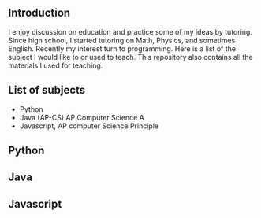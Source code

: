 ## Introduction

I enjoy discussion on education and practice some of my ideas by tutoring. Since high school, I started tutoring on Math, Physics, and sometimes English. Recently my interest turn to programming. Here is a list of the subject I would like to or used to teach. This repository also contains all the materials I used for teaching.

## List of subjects


* Python
* Java (AP-CS)  AP Computer Science A
* Javascript,  AP computer Science Principle



## Python



## Java


## Javascript